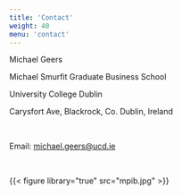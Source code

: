 ```yaml
---
title: 'Contact'
weight: 40
menu: 'contact'
---
```


Michael Geers

Michael Smurfit Graduate Business School

University College Dublin

Carysfort Ave, Blackrock, Co. Dublin, Ireland

<br>

Email: michael.geers@ucd.ie

<br>

{{< figure library="true" src="mpib.jpg" >}}
